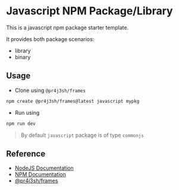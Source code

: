 # Javascript NPM Package/Library

This is a javascript npm package starter template.

It provides both package scenarios:

- library
- binary

## Usage

- Clone using `@pr4j3sh/frames`

```bash
npm create @pr4j3sh/frames@latest javascript mypkg
```

- Run using

```bash
npm run dev
```

> By default `javascript` package is of type `commonjs`

## Reference

- [NodeJS Documentation](https://nodejs.org/en/learn/getting-started/introduction-to-nodejs)
- [NPM Documentation](https://docs.npmjs.com/)
- [@pr4j3sh/frames](https://pr4j3sh.github.io/frames/)
